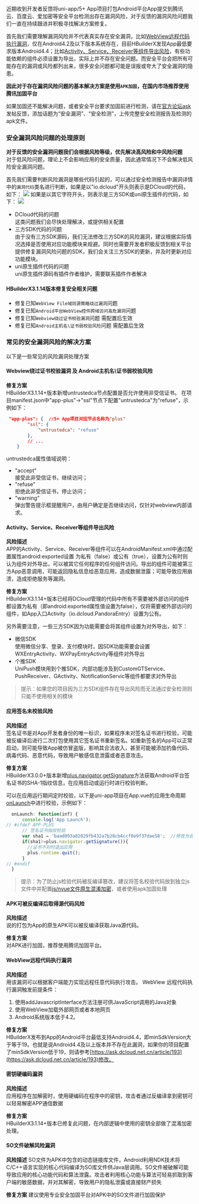 近期收到开发者反馈将uni-app/5+ App项目打包Android平台App提交到腾讯云、百度云、爱加密等安全平台检测出存在漏洞风险，对于反馈的漏洞风险问题我们一直在持续跟进并积极寻找解决方案修复。

首先我们需要理解漏洞风险并不代表真实存在安全漏洞，比如[WebView远程代码执行漏洞](#webview_jsinterface)，仅在Android4.2及以下版本系统存在，目前HBuilderX发现App最低要求版本Android4.4；比如[Activity、Service、Receiver等组件导出风险](#export)，有些功能依赖的组件必须设置为导出，实际上并不存在安全问题。而安全平台会把所有可能存在的漏洞或风险都列出来，很多安全问题都可能是误报或夸大了安全漏洞的隐患。

**因此对于存在漏洞风险问题的基本解决方案是使用`APK加固`，在国内市场推荐使用腾讯加固平台**

如果加固还不能解决问题，或者安全平台要求加固前进行检测，请在[官方论坛ask](https://ask.dcloud.net.cn/explore/)发帖反馈，添加话题为“安全漏洞”、“安全检测”，上传完整安全检测报告及检测的apk文件。


### 安全漏洞风险问题的处理原则
**对于反馈的安全漏洞问题我们会根据风险等级，优先解决高风险和中风险问题**  
对于低风险问题，理论上不会影响应用的安全质量，因此通常情况下不会解决低风险安全漏洞问题。

首先我们需要判断风险漏洞是哪些代码引起的，可以通过安全检测报告中漏洞详情中的`漏洞代码`类名进行判断，如果是以"io.dcloud"开头则表示是DCloud的代码，如下：
![](https://partner-dcloud-native.oss-cn-hangzhou.aliyuncs.com/images/uniapp/security/android/dcloud.png)
如果是以其它字符开头，则表示是三方SDK或uni原生插件的代码，如下：
![](https://partner-dcloud-native.oss-cn-hangzhou.aliyuncs.com/images/uniapp/security/android/third.png)

- DCloud代码的问题  
这类问题我们会尽快处理解决，或提供相关配置
- 三方SDK代码的问题  
由于没有三方SDK源码，我们无法修改三方SDK的风险漏洞，建议根据实际情况选择是否使用对应功能模块来规避。同时也需要开发者积极反馈到相关平台提供修复漏洞风险问题的SDK，我们会关注三方SDK的更新，并及时更新对应功能模块。
- uni原生插件代码的问题  
uni原生插件源码有插件作者维护，需要联系插件作者解决


#### HBuilderX3.1.14版本修复安全相关问题
- 修复已知`WebView File域同源策略绕过漏洞`问题
- 修复已知`Android平台WebView控件跨域访问高危漏洞`问题
- 修复已知`Webview绕过证书校验漏洞`问题 需配置后生效
- 修复已知`Android主机名\证书弱校验风险`问题 需配置后生效



### 常见的安全漏洞风险的解决方案

以下是一些常见的风险漏洞处理方案


<a id="web_untrustedca"/>

#### Webview绕过证书校验漏洞 及 Android主机名\证书弱校验风险
**修复方案**  
HBuilderX3.1.14+版本新增untrustedca节点配置是否允许使用非受信证书。
在项目manifest.json中"app-plus"->"ssl"节点下配置"untrustedca"为"refuse"，示例如下：
``` json
 "app-plus": {  //5+ App项目对应节点名称为"plus"  
        "ssl": {  
            "untrustedca": "refuse"  
        },  
        // ...  
    }

```

untrustedca属性值域说明：
- "accept"  
接受此非受信证书，继续访问；
- "refuse"  
拒绝此非受信证书，停止访问；
- "warning"  
弹出警告提示框提醒用户，由用户确定是否继续访问，仅针对webview内部请求。


<a id="export"/>

#### Activity、Service、Receiver等组件导出风险  
**风险描述**  
APP的Activity、Service、Receiver等组件可以在AndroidManifest.xml中通过配置属性android:exported设置
为私有（false）或公有（true），设置为公有时则认为组件对外导出，可以被其它任何程序的任何组件访问。导出的组件可能被第三方App恶意调用，可能返回隐私信息给恶意应用，造成数据泄露；可能导致应用崩溃，造成拒绝服务等漏洞。

**修复方案**  
HBuilderX3.1.14+版本已经将DCloud管理的代码中所有不需要被外部访问的组件都设置为私有（即android:exported属性值设置为false），仅将需要被外部访问的组件，如App入口Activity（io.dcloud.PandoraEntry）设置为公有。

另外需要注意，一些三方SDK因为功能需要会将其组件设置为对外导出，如下：
- 微信SDK  
使用微信分享、登录、支付模块时，因SDK功能需要会设置WXEntryActivity、WXPayEntryActivity等组件对外导出
- 个推SDK  
UniPush模块用到个推SDK，内部功能涉及到CustomGTService、PushReceiver、GActivity、NotificationServic等组件都要求对外导出

> 提示：如果您的项目因为三方SDK组件存在导出风险而无法通过安全检测则只能不使用相关的模块


#### 应用签名未校验风险  
**风险描述**  
签名证书是对App开发者身份的唯一标识，如果程序未对签名证书进行校验，可能被反编译后进行二次打包使用其它签名证书重新签名。如重新签名的App可以正常启动，则可能导致App被仿冒盗版，影响其合法收入，甚至可能被添加钓鱼代码、病毒代码、恶意代码，导致用户敏感信息泄露或者恶意攻击。

**修复方案**  
HBuilderX3.0.0+版本新增[plus.navigator.getSignature](https://www.html5plus.org/doc/zh_cn/navigator.html#plus.navigator.getSignature)方法获取Android平台签名证书的SHA-1指纹信息，在应用启动或运行时进行校验判断。

可以在应用运行期间定时校验，以下是uni-app项目在App.vue的应用生命周期[onLaunch](https://uniapp.dcloud.io/collocation/frame/lifecycle?id=%e5%ba%94%e7%94%a8%e7%94%9f%e5%91%bd%e5%91%a8%e6%9c%9f)中进行校验，示例如下：
``` js
  onLaunch: function(inf) {
      console.log('App Launch');
// #ifdef APP-PLUS
      // 签名证书指纹检验
      var sha1 = 'baad093a82829fb432a7b28cb4ccf0e9f37dae58';  //修改为自己应用签名证书SHA-1值，是全小写并且中间不包含“:”符号
      if(sha1!=plus.navigator.getSignature()){
        //证书不对时退出应用
        plus.runtime.quit();
      }
// #endif
  }

```

> 提示：为了防止js检验代码被反编译篡改，建议将签名校验代码放到独立js文件中并配置[js/nvue文件原生混淆加密](app-sec-confusion)，或者使用apk加固处理


#### APK可被反编译后取得源代码风险  
**风险描述**  
说的打包为App的原生APK可以被反编译获取Java源代码。

**修复方案**  
对APK进行加固，推荐使用腾讯加固平台。


<a id="webview_jsinterface"/>

#### WebView远程代码执行漏洞  
**风险描述**  
用该漏洞可以根据客户端能力实现远程任意代码执行攻击。 WebView 远程代码执行漏洞触发前提条件：
1. 使用addJavascriptInterface方法注册可供JavaScript调用的Java对象
2. 使用WebView加载外部网页或者本地网页
3. Android系统版本低于4.2。

**修复方案**  
HBuilderX发布到App的Android平台最低支持Android4.4，即minSdkVersion大于等于19。也就是说Android4.4及以上版本并不存在此漏洞，如果你的项目配置了minSdkVersion低于19，则请参考[https://ask.dcloud.net.cn/article/193](https://ask.dcloud.net.cn/article/193)修改。


#### 密钥硬编码漏洞
**风险描述**  
应用程序在加解密时，使用硬编码在程序中的密钥，攻击者通过反编译拿到密钥可以轻易解密APP通信数据

**修复方案**  
HBuilderX3.1.14+版本已修复此问题，在内部逻辑中使用的密钥全部做了混淆加密处理。

#### SO文件破解风险漏洞
**风险描述** 
SO文件为APK中包含的动态链接库文件，Android利用NDK技术将C/C++语言实现的核心代码编译为SO库文件供Java层调用。SO文件被破解可能导致应用的核心功能代码和算法泄露。攻击者利用核心功能与算法可轻易抓取到客户端的敏感数据，并对其解密，导致用户的隐私泄露或直接财产损失

**修复方案** 
建议使用专业安全加固平台对APK中的SO文件进行加固保护